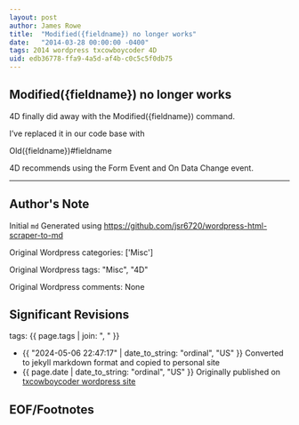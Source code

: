 ```yaml
---
layout: post
author: James Rowe
title:  "Modified({fieldname}) no longer works"
date:   "2014-03-28 00:00:00 -0400"
tags: 2014 wordpress txcowboycoder 4D
uid: edb36778-ffa9-4a5d-af4b-c0c5c5f0db75
---
```



## Modified({fieldname}) no longer works


4D finally did away with the Modified({fieldname}) command.


I’ve replaced it in our code base with


Old({fieldname})#fieldname


4D recommends using the Form Event and On Data Change event.




---

## Author's Note

Initial `md` Generated using <https://github.com/jsr6720/wordpress-html-scraper-to-md>

Original Wordpress categories: ['Misc']

Original Wordpress tags: "Misc", "4D"

Original Wordpress comments: None

## Significant Revisions

tags: {{ page.tags | join: ", " }} <!-- todo move this somewhere -->

- {{ "2024-05-06 22:47:17" | date_to_string: "ordinal", "US" }} Converted to jekyll markdown format and copied to personal site
- {{ page.date | date_to_string: "ordinal", "US" }} Originally published on [txcowboycoder wordpress site](https://txcowboycoder.wordpress.com/2014/03/28/modifiedfieldname-no-longer-works/)

## EOF/Footnotes

